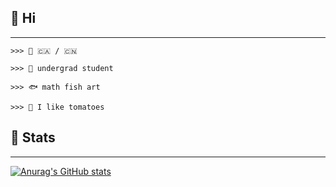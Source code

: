 ## 🌺 Hi

---
```
>>> 💮 🇨🇦 / 🇨🇳

>>> 🔖 undergrad student

>>> 🐟 math fish art

>>> 🍅 I like tomatoes
```
## 📓 Stats
---
[![Anurag's GitHub stats](https://github-readme-stats.vercel.app/api?username=serenntea&show_icons=true&theme=github_dark_dimmed&rank_icon=github&hide_title=true&line_height=30&locale=cn&)](https://github.com/anuraghazra/github-readme-stats)

